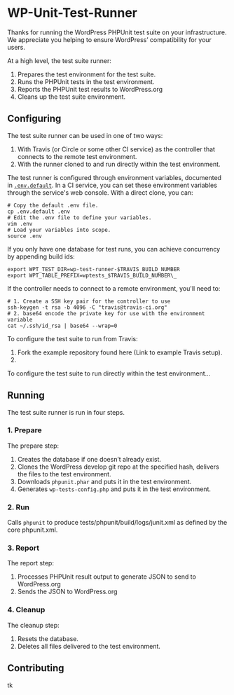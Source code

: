 # WP-Unit-Test-Runner

Thanks for running the WordPress PHPUnit test suite on your infrastructure. We appreciate you helping to ensure WordPress’ compatibility for your users.

At a high level, the test suite runner:

1. Prepares the test environment for the test suite.
2. Runs the PHPUnit tests in the test environment.
3. Reports the PHPUnit test results to WordPress.org
4. Cleans up the test suite environment.

## Configuring

The test suite runner can be used in one of two ways:

1. With Travis (or Circle or some other CI service) as the controller that connects to the remote test environment.
2. With the runner cloned to and run directly within the test environment.

The test runner is configured through environment variables, documented in [`.env.default`](.env.default). In a CI service, you can set these environment variables through the service's web console. With a direct clone, you can:

    # Copy the default .env file.
    cp .env.default .env
    # Edit the .env file to define your variables.
    vim .env
    # Load your variables into scope.
    source .env

If you only have one database for test runs, you can achieve concurrency by appending build ids:

    export WPT_TEST_DIR=wp-test-runner-$TRAVIS_BUILD_NUMBER
    export WPT_TABLE_PREFIX=wptests_$TRAVIS_BUILD_NUMBER\_

If the controller needs to connect to a remote environment, you'll need to:

    # 1. Create a SSH key pair for the controller to use
    ssh-keygen -t rsa -b 4096 -C "travis@travis-ci.org"
    # 2. base64 encode the private key for use with the environment variable
    cat ~/.ssh/id_rsa | base64 --wrap=0

To configure the test suite to run from Travis:

1. Fork the example repository found here (Link to example Travis setup).
2.

To configure the test suite to run directly within the test environment…

## Running

The test suite runner is run in four steps.

### 1. Prepare

The prepare step:

1. Creates the database if one doesn’t already exist.
2. Clones the WordPress develop git repo at the specified hash, delivers the files to the test environment.
3. Downloads `phpunit.phar` and puts it in the test environment.
4. Generates `wp-tests-config.php` and puts it in the test environment.

### 2. Run

Calls `phpunit` to produce tests/phpunit/build/logs/junit.xml as defined by the core phpunit.xml.

### 3. Report

The report step:

1. Processes PHPUnit result output to generate JSON to send to WordPress.org
2. Sends the JSON to WordPress.org

### 4. Cleanup

The cleanup step:

1. Resets the database.
2. Deletes all files delivered to the test environment.

## Contributing

tk
